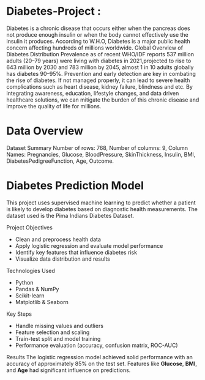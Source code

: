 # Diabetes-Project :
Diabetes is a chronic disease that occurs either when the pancreas does not produce enough insulin or when the body cannot effectively use the insulin it produces. According to W.H.O, Diabetes is a major public health concern affecting hundreds of millions worldwide. Global Overview of Diabetes Distribution Prevalence as of recent WHO/IDF reports 537 million adults (20–79 years) were living with diabetes in 2021,projected to rise to 643 million by 2030 and 783 million by 2045, almost 1 in 10 adults globally has diabetes 90–95%. Prevention and early detection are key in combating the rise of diabetes. If not managed properly, it can lead to severe health complications such as heart disease, kidney failure, blindness and etc. By integrating awareness, education, lifestyle changes, and data driven healthcare solutions, we can mitigate the burden of this chronic disease and improve the quality of life for millions.
# Data Overview
Dataset Summary Number of rows: 768, Number of columns: 9, Column Names: Pregnancies, Glucose, BloodPressure, SkinThickness, Insulin, BMI, DiabetesPedigreeFunction, Age, Outcome.
# Diabetes Prediction Model

This project uses supervised machine learning to predict whether a patient is likely to develop diabetes based on diagnostic health measurements. The dataset used is the Pima Indians Diabetes Dataset.

Project Objectives
- Clean and preprocess health data
- Apply logistic regression and evaluate model performance
- Identify key features that influence diabetes risk
- Visualize data distribution and results

Technologies Used
- Python
- Pandas & NumPy
- Scikit-learn
- Matplotlib & Seaborn

Key Steps
- Handle missing values and outliers
- Feature selection and scaling
- Train-test split and model training
- Performance evaluation (accuracy, confusion matrix, ROC-AUC)

Results
The logistic regression model achieved solid performance with an accuracy of approximately 85% on the test set. Features like **Glucose**, **BMI**, and **Age** had significant influence on predictions.
